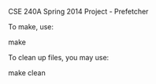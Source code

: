 CSE 240A
Spring 2014
Project - Prefetcher

To make, use:

make

To clean up files, you may use:

make clean

